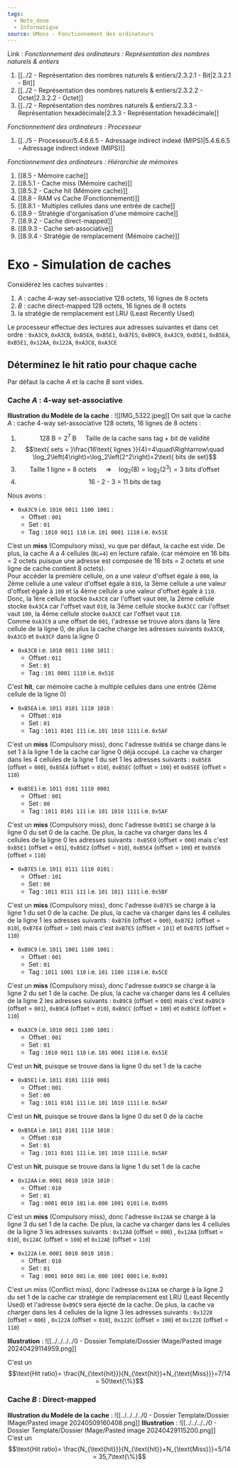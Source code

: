 ```yaml
---
tags:
  - Note_done
  - Informatique
source: UMons - Fonctionnement des ordinateurs
---
```


Link :
_Fonctionnement des ordinateurs : Représentation des nombres naturels & entiers_
1. [[../2 - Représentation des nombres naturels & entiers/2.3.2.1 - Bit|2.3.2.1 - Bit]]
2. [[../2 - Représentation des nombres naturels & entiers/2.3.2.2 - Octet|2.3.2.2 - Octet]]
3. [[../2 - Représentation des nombres naturels & entiers/2.3.3 - Représentation hexadécimale|2.3.3 - Représentation hexadécimale]]

_Fonctionnement des ordinateurs : Processeur_
1. [[../5 - Processeur/5.4.6.6.5 - Adressage indirect indexé (MIPS)|5.4.6.6.5 - Adressage indirect indexé (MIPS)]]

_Fonctionnement des ordinateurs : Hiérarchie de mémoires_
1. [[8.5 - Mémoire cache]]
2. [[8.5.1 - Cache miss (Mémoire cache)]]
3. [[8.5.2 - Cache hit (Mémoire cache)]]
4. [[8.8 - RAM vs Cache (Fonctionnement)]]
5. [[8.8.1 - Multiples cellules dans une entrée de cache]]
6. [[8.9 - Stratégie d'organisation d'une mémoire cache]]
7. [[8.9.2 - Cache direct-mapped]]
8. [[8.9.3 - Cache set-associative]]
9. [[8.9.4 - Stratégie de remplacement (Mémoire cache)]]

# Exo - Simulation de caches
Considérez les caches suivantes :
1. $A$ : cache 4-way set-associative 128 octets, 16 lignes de 8 octets 
2. $B$ : cache direct-mapped 128 octets, 16 lignes de 8 octets 
3. la stratégie de remplacement est LRU (Least Recently Used)

Le processeur effectue des lectures aux adresses suivantes et dans cet ordre : `0xA3C9`, `0xA3CB`, `0xB5EA`, `0xB5E1`, `0xB7E5`, `0xB9C9`, `0xA3C9`, `0xB5E1`, `0xB5EA`, `0xB5E1`, `0x12AA`, `0x122A`, `0xA3C8`, `0xA3CE`
## Déterminez le hit ratio pour chaque cache 
Par défaut la cache $A$ et la cache $B$ sont vides.
### Cache $A$ : 4-way set-associative
**Illustration du Modèle de la cache** : ![[IMG_5322.jpeg]]
On sait que la cache $A$ : cache 4-way set-associative 128 octets, 16 lignes de 8 octets :
1. $$128\text{ B}= 2^7\text{ B}\quad \text{ Taille de la cache sans tag + bit de validité }$$
2. $$\text{ sets = }\frac{16\text{ lignes }}{4}=4\quad\Rightarrow\quad \log_2\left(4\right)=\log_2\left(2^2\right)=2\text{ bits de set}$$
3. $$\text{Taille 1 ligne = 8 octets }\quad\Rightarrow\quad \log_2(8)=\log_2\left(2^3\right)=3\text{ bits d’offset}$$
4. $$\text{16 - 2 - 3 = 11 bits de tag}$$

Nous avons :
- `0xA3C9` i.e. `1010 0011 1100 1001` :
	- Offset : `001`
	- Set : `01`
	- Tag : `1010 0011 110` i.e. `101 0001 1110` i.e. `0x51E`

C’est un **miss** (Compulsory miss), vu que par défaut, la cache est vide. De plus, la cache $A$ a 4 cellules (`BL=4`) en lecture rafale. (car mémoire en 16 bits = 2 octets puisque une adresse est composée de 16 bits = 2 octets et une ligne de cache contient 8 octets). 
\
Pour accéder la première cellule, on a une valeur d'offset égale à `000`, la 2ème cellule a une valeur d'offset égale à `010`, la 3ème cellule a une valeur d'offset égale à `100` et la 4ème cellule a une valeur d'offset égale à `110`. 
\
Donc, la 1ère cellule stocke `0xA3C8` car l'offset vaut `000`, la 2ème cellule stocke `0xA3CA` car l'offset vaut `010`, la 3éme cellule stocke `0xA3CC` car l'offset vaut `100`, la 4ème cellule stocke `0xA3CE` car l'offset vaut `110`. 
\
Comme `0xA3C9` a une offset de `001`, l'adresse se trouve alors dans la 1ère cellule de la ligne 0, de plus la cache charge les adresses suivants `0xA3CB`, `0xA3CD` et `0xA3CF` dans la ligne 0

- `0xA3CB` i.e. `1010 0011 1100 1011` :
	- Offset : `011`
	- Set : `01`
	- Tag : `101 0001 1110` i.e. `0x51E`

C'est **hit**, car mémoire cache à multiple cellules dans une entrée (2ème cellule de la ligne 0) 


- `0xB5EA` i.e. `1011 0101 1110 1010` : 
	- Offset : `010`
	- Set : `01`
	- Tag : `1011 0101 111` i.e. `101 1010 1111` i.e. `0x5AF`

C'est un **miss** (Compulsory miss), donc l'adresse `0xB5EA` se charge dans le set 1 à la ligne 1 de la cache car ligne 0 déjà occupé. La cache va charger dans les 4 cellules de la ligne 1 du set 1 les adresses suivants : `0xB5E8` (offset = `000`), `0xB5EA` (offset = `010`), `0xB5EC` (offset = `100`) et `0xB5EE` (offset = `110`) 

- `0xB5E1` i.e. `1011 0101 1110 0001` 
	- Offset : `001`
	- Set : `00`
	- Tag : `1011 0101 111` i.e. `101 1010 1111` i.e. `0x5AF`

C'est un **miss** (Compulsory miss), donc l'adresse `0xB5E1` se charge à la ligne 0 du set 0 de la cache. De plus, la cache va charger dans les 4 cellules de la ligne 0 les adresses suivants : `0xB5E0` (offset = `000`) mais c'est `0xB5E1` (offset = `001`), `0xB5E2` (offset = `010`), `0xB5E4` (offset = `100`) et `0xB5E6` (offset = `110`) 

- `0xB7E5` i.e. `1011 0111 1110 0101` :
	- Offset : `101`
	- Set : `00`
	- Tag : `1011 0111 111` i.e. `101 1011 1111` i.e. `0x5BF` 

C'est un **miss** (Compulsory miss), donc l'adresse `0xB7E5` se charge à la ligne 1 du set 0 de la cache. De plus, la cache va charger dans les 4 cellules de la ligne 1 les adresses suivants : `0xB7E0` (offset = `000`), `0xB7E2` (offset = `010`), `0xB7E4` (offset = `100`) mais c'est `0xB7E5` (offset = `101`) et `0xB7E5` (offset = `110`)

- `0xB9C9` i.e. `1011 1001 1100 1001` :
	- Offset : `001`
	- Set : `01`
	- Tag : `1011 1001 110` i.e. `101 1100 1110` i.e. `0x5CE`

C'est un **miss** (Compulsory miss), donc l'adresse `0xB9C9` se charge à la ligne 2 du set 1 de la cache. De plus, la cache va charger dans les 4 cellules de la ligne 2 les adresses suivants : `0xB9C8` (offset = `000`) mais c'est `0xB9C9` (offset = `001`), `0xB9CA` (offset = `010`), `0xB9CC` (offset = `100`) et `0xB9CE` (offset = `110`)

- `0xA3C9` i.e. `1010 0011 1100 1001` :
	- Offset : `001`
	- Set : `01`
	- Tag : `1010 0011 110` i.e. `101 0001 1110` i.e. `0x51E`

C'est un **hit**, puisque se trouve dans la ligne 0 du set 1 de la cache

- `0xB5E1` i.e. `1011 0101 1110 0001` 
	- Offset : `001`
	- Set : `00`
	- Tag : `1011 0101 111` i.e. `101 1010 1111` i.e. `0x5AF`

C'est un **hit**, puisque se trouve dans la ligne 0 du set 0 de la cache

- `0xB5EA` i.e. `1011 0101 1110 1010` : 
	- Offset : `010`
	- Set : `01`
	- Tag : `1011 0101 111` i.e. `101 1010 1111` i.e. `0x5AF`

C'est un **hit**, puisque se trouve dans la ligne 1 du set 1 de la cache

- `0x12AA` i.e. `0001 0010 1010 1010` :
	- Offset : `010`
	- Set : `01`
	- Tag : `0001 0010 101` i.e. `000 1001 0101` i.e. `0x095`

C'est un **miss** (Compulsory miss), donc l'adresse `0x12AA` se charge à la ligne 3 du set 1 de la cache. De plus, la cache va charger dans les 4 cellules de la ligne 3 les adresses suivants : `0x12A8` (offset = `000`) , `0x12AA` (offset = `010`), `0x12AC` (offset = `100`) et `0x12AE` (offset = `110`)

- `0x122A` i.e. `0001 0010 0010 1010` :
	- Offset : `010`
	- Set : `01`
	- Tag : `0001 0010 001` i.e. `000 1001 0001` i.e. `0x091`

C'est un miss (Conflict miss), donc l'adresse `0x12AA` se charge à la ligne 2 du set 1 de la cache car stratégie de remplacement est LRU (Least Recently Used) et l'adresse `0xB9C9` sera éjecté de la cache.  De plus, la cache va charger dans les 4 cellules de la ligne 3 les adresses suivants : `0x1228` (offset = `000`) , `0x122A` (offset = `010`), `0x122C` (offset = `100`) et `0x122E` (offset = `110`)

**Illustration** : ![[../../../../0 - Dossier Template/Dossier IMage/Pasted image 20240429114959.png]]

C'est un $$\text{Hit ratio}= \frac{N_{\text{hit}}}{N_{\text{hit}}+N_{\text{Miss}}}=7/14 = 50\text{\%}$$
### Cache $B$ : Direct-mapped
**Illustration du Modèle de la cache** : ![[../../../../0 - Dossier Template/Dossier IMage/Pasted image 20240509160408.png]]
**Illustration** : ![[../../../../0 - Dossier Template/Dossier IMage/Pasted image 20240429115200.png]]
C'est un $$\text{Hit ratio}= \frac{N_{\text{hit}}}{N_{\text{hit}}+N_{\text{Miss}}}=5/14 = 35,7\text{\%}$$